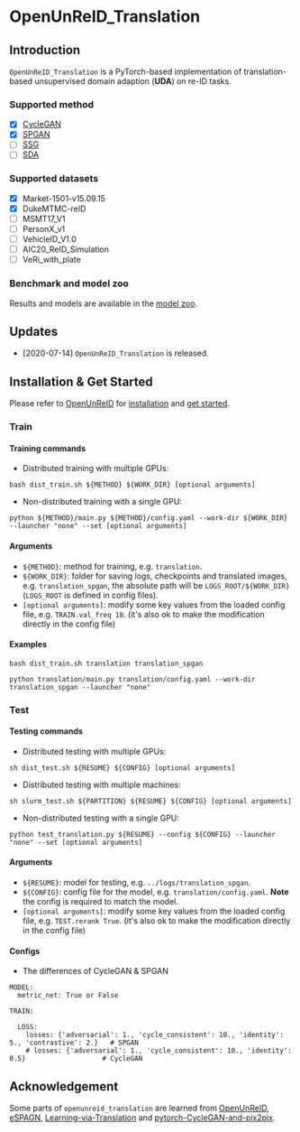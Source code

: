 # OpenUnReID_Translation

## Introduction
`OpenUnReID_Translation` is a PyTorch-based implementation of translation-based 
unsupervised domain adaption (**UDA**) on re-ID tasks. 

### Supported method
- [x] [CycleGAN](https://arxiv.org/pdf/1703.10593.pdf)
- [x] [SPGAN](https://arxiv.org/pdf/1711.09020.pdf)
- [ ] [SSG](https://arxiv.org/abs/1811.10144v2)
- [ ] [SDA](https://arxiv.org/pdf/2003.06650.pdf)

### Supported datasets
- [x] Market-1501-v15.09.15
- [x] DukeMTMC-reID
- [ ] MSMT17_V1
- [ ] PersonX_v1
- [ ] VehicleID_V1.0
- [ ] AIC20_ReID_Simulation
- [ ] VeRi_with_plate

### Benchmark and model zoo
Results and models are available in the [model zoo](docs/MODEL_ZOO.md).

## Updates

+ [2020-07-14] `OpenUnReID_Translation` is released.

## Installation & Get Started

Please refer to [OpenUnReID](https://github.com/open-mmlab/OpenUnReID) for 
[installation](https://github.com/open-mmlab/OpenUnReID/blob/master/docs/INSTALL.md) and 
[get started](https://github.com/open-mmlab/OpenUnReID/blob/master/docs/GETTING_STARTED.md).

### Train

#### Training commands

+ Distributed training with multiple GPUs:
```shell
bash dist_train.sh ${METHOD} ${WORK_DIR} [optional arguments]
```
+ Non-distributed training with a single GPU:
```shell
python ${METHOD}/main.py ${METHOD}/config.yaml --work-dir ${WORK_DIR} --launcher "none" --set [optional arguments]
```

#### Arguments

+ `${METHOD}`: method for training, e.g. `translation`.
+ `${WORK_DIR}`: folder for saving logs, checkpoints and translated images, e.g. `translation_spgan`, the absolute path will be `LOGS_ROOT/${WORK_DIR}` (`LOGS_ROOT` is defined in config files).
+ `[optional arguments]`: modify some key values from the loaded config file, e.g. `TRAIN.val_freq 10`. (it's also ok to make the modification directly in the config file)

#### Examples
```
bash dist_train.sh translation translation_spgan

python translation/main.py translation/config.yaml --work-dir translation_spgan --launcher "none"
```


### Test

#### Testing commands

+ Distributed testing with multiple GPUs:
```shell
sh dist_test.sh ${RESUME} ${CONFIG} [optional arguments]
```
+ Distributed testing with multiple machines:
```shell
sh slurm_test.sh ${PARTITION} ${RESUME} ${CONFIG} [optional arguments]
```
+ Non-distributed testing with a single GPU:
```shell
python test_translation.py ${RESUME} --config ${CONFIG} --launcher "none" --set [optional arguments]
```

#### Arguments

+ `${RESUME}`: model for testing, e.g. `../logs/translation_spgan`.
+ `${CONFIG}`: config file for the model, e.g. `translation/config.yaml`. **Note** the config is required to match the model.
+ `[optional arguments]`: modify some key values from the loaded config file, e.g. `TEST.rerank True`. (it's also ok to make the modification directly in the config file)



#### Configs

+ The differences of CycleGAN & SPGAN
```shell
MODEL:
  metric_net: True or False

TRAIN:

  LOSS:
    losses: {'adversarial': 1., 'cycle_consistent': 10., 'identity': 5., 'contrastive': 2.}   # SPGAN
    # losses: {'adversarial': 1., 'cycle_consistent': 10., 'identity': 0.5}                   # CycleGAN
```


## Acknowledgement

Some parts of `openunreid_translation` are learned from 
[OpenUnReID](https://github.com/open-mmlab/OpenUnReID),
[eSPAGN](https://github.com/Simon4Yan/eSPGAN),
[Learning-via-Translation](https://github.com/Simon4Yan/Learning-via-Translation) and
[pytorch-CycleGAN-and-pix2pix](https://github.com/junyanz/pytorch-CycleGAN-and-pix2pix).

